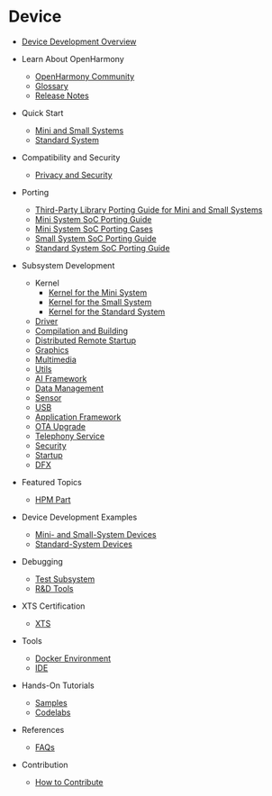 # Device

- [Device Development Overview](device-dev-guide.md)
- Learn About OpenHarmony
  - [OpenHarmony Community](../OpenHarmony-Overview.md) 
  - [Glossary](../glossary.md) 
  - [Release Notes](../release-notes/Readme.md) 
- Quick Start
  - [Mini and Small Systems](quick-start/quickstart-lite.md)	
  - [Standard System](quick-start/quickstart-standard.md)
- Compatibility and Security
  - [Privacy and Security](security/Readme-EN.md)
- Porting
  - [Third-Party Library Porting Guide for Mini and Small Systems](porting/porting-thirdparty.md)
  - [Mini System SoC Porting Guide](porting/porting-minichip.md)
  - [Mini System SoC Porting Cases](porting/porting-minichip-cases.md)
  - [Small System SoC Porting Guide](porting/porting-smallchip.md)
  - [Standard System SoC Porting Guide](porting/standard-system-porting-guide.md)	 	
- Subsystem Development
  - Kernel
    - [Kernel for the Mini System](kernel/kernel-mini.md)
    - [Kernel for the Small System](kernel/kernel-small.md)
    - [Kernel for the Standard System](kernel/kernel-standard.md)
  - [Driver](driver/Readme-EN.md)	
  - [Compilation and Building](subsystems/subsys-build.md)
  - [Distributed Remote Startup](subsystems/subsys-remote-start.md)
  - [Graphics](subsystems/subsys-graphics.md)	
  - [Multimedia](subsystems/subsys-multimedia.md)	
  - [Utils](subsystems/subsys-utils.md)
  - [AI Framework](subsystems/subsys-aiframework.md)	
  - [Data Management](subsystems/subsys-data.md)
  - [Sensor](subsystems/subsys-sensor.md)
  - [USB](subsystems/subsys-usbservice.md)
  - [Application Framework](subsystems/subsys-application-framework.md)
  - [OTA Upgrade](subsystems/subsys-ota-guide.md)
  - [Telephony Service](subsystems/subsys-tel.md)
  - [Security](subsystems/subsys-security.md)
  - [Startup](subsystems/subsys-boot.md)
  - [DFX](subsystems/subsys-dfx.md)
- Featured Topics
  - [HPM Part](hpm-part/Readme-EN.md) 	 	
- Device Development Examples	 
  - [Mini- and Small-System Devices](guide/device-lite.md)	
  - [Standard-System Devices](guide/device-standard.md)
- Debugging
  - [Test Subsystem](subsystems/subsys-testguide-test.md)	
  - [R&D Tools](subsystems/subsys-toolchain.md)
- XTS Certification	
  - [XTS](subsystems/subsys-xts-guide.md)	
- Tools
  - [Docker Environment](get-code/gettools-acquire.md)
  - [IDE](get-code/gettools-ide.md)

- Hands-On Tutorials	
  - [Samples](https://gitee.com/openharmony/app_samples/blob/master/README.md) 
  - [Codelabs](https://gitee.com/openharmony/codelabs/blob/master/README.md)  
- References
  - [FAQs](faqs/Readme-EN.md)
- Contribution
  - [How to Contribute](../contribute/contribution.md)